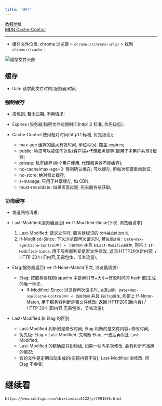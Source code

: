 ```yaml
---
title: '缓存'
---
```



[教程地址](https://www.cnblogs.com/shixiaomiao1122/p/7591556.html)  
[MDN Cache-Control](https://developer.mozilla.org/zh-CN/docs/Web/HTTP/Headers/Cache-Control)  

---

* 缓存文件位置: chrome 浏览器 > `chrome://chrome-urls/` > 找到 `chrome://cache` ; 

![缓存文件头部](https://tva1.sinaimg.cn/large/006y8mN6gy1g7ltv0vhb9j30qa0d8dgg.jpg)

## 缓存

* Date 请求此文件时的(服务器)时间; 

### 强制缓存
* 按规则, 若未过期, 不用请求;
* Expires (服务器)指明文件过期时间(http1.0 标准, 优先级低); 
* Cache-Control 使用相对时间(http1.1 标准, 优先级高); 

  + max-age 缓存的最大有效时间, 单位秒(s), 覆盖 expires; 
  + public: 响应可以被任何对象(客户端+代理服务器等(能用于多用户共享))缓存; 
  + private: 私有缓存(单个用户使用, 代理服务器不能缓存); 
  + no-cache/max-age=0: 强制确认缓存; 可以缓存, 但每次都要重新验证; 
  + no-store: 绝对禁止缓存; 
  + s-maxage: 只用于共享缓存, 如 CDN; 
  + must-revalidate: 如果页面过期, 则去服务器获取; 

### 协商缓存
* 发送网络请求;
* Last-Modified(服务器返回) <=> If-Modified-Since(下次, 浏览器请求)

  1. Last-Modified: 请求文件时, 服务器标识的 `文件最后修改时间`; 
  2. If-Modified-Since: 下次浏览器再次请求时, 若`资源过期: Date+max-age(Cache-Control中) < 当前时间` 并且 `有Last-Modified属性`, 则带上 `If-Modified-Since`, 用于服务器判断是否文件修改, 返回 HTTP200(新内容) / HTTP 304 (旧内容,无需包体，节省流量); 

* Etag(服务器返回) <=> If-None-Match(下次, 浏览器请求)

  + Etag: 按服务器规则(apache 中是索引节+大小+修改时间的 hash 值)生成的唯一标识; 
    - If-Modified-Since: 浏览器再次请求时, `资源过期: Date+max-age(Cache-Control中) < 当前时间` 并且 `有Etag属性`, 则带上 If-None-Match, 用于服务器判断是否文件修改: 返回 HTTP200(新内容) / HTTP 304 (旧内容,无需包体，节省流量); 

* Last-Modified 和 Etag 的区别
  + Last-Modified 判断的是修改时间; Etag 判断的是文件内容+修改时间; 
  + 优先级: Etag > Last-Modified; 先判断 Etag, 一致后再对比 Last-Modified; 
  + Last-Modified 的精确度只到秒级, 如果一秒内多次修改, 会有判断不准确的情况; 
  + 有的文件是定期自动生成的(实际内容不变), Last-Modified 会修改, 但 Etag 不会变; 

# 继续看

 `https://www.cnblogs.com/shixiaomiao1122/p/7591556.html`
